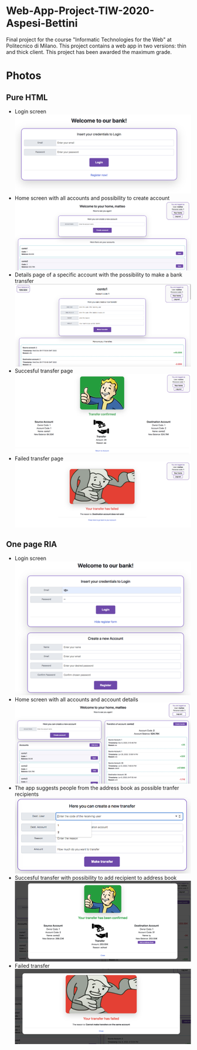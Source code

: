 # Web-App-Project-TIW-2020-Aspesi-Bettini
Final project for the course "Informatic Technologies for the Web" at Politecnico di Milano. This project contains a web app in two versions: thin and thick client. This project has been awarded the maximum grade.

# Photos
## Pure HTML
- Login screen
![Login](photos/Pure%20HTML/login-html.png) <br/>
- Home screen with all accounts and possibility to create account
![Home](photos/Pure%20HTML/home-html.png) <br/>
- Details page of a specific account with the possibility to make a bank transfer
![Account](photos/Pure%20HTML/account%20-%20HTML.png) <br/>
- Succesful transfer page
![Confirmed](photos/Pure%20HTML/trasfer-confirmed-html.png) <br/>
- Failed transfer page
![Failed](photos/Pure%20HTML/transfer-failed-html.png) <br/>

## One page RIA
- Login screen
![Login](photos/RIA/login%20-%20RIA%20.png) <br/>
- Home screen with all accounts and account details
![Home](photos/RIA/home%20-%20RIA.png) <br/>
- The app suggests people from the address book as possible tranfer recipients
![Account](photos/RIA/suggestions%20-%20RIA.png) <br/>
- Succesful transfer with possibility to add recipient to address book
![Confirmed](photos/RIA/success%20-%20RIA.png) <br/>
- Failed transfer
![Failed](/photos/RIA/failed%20-%20RIA.png) <br/>

